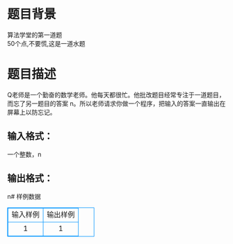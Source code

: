 # 题目背景
算法学堂的第一道题  
50个点,不要慌,这是一道水题
# 题目描述
Q老师是一个勤奋的数学老师。他每天都很忙。他批改题目经常专注于一道题目，而忘了另一题目的答案 n。所以老师请求你做一个程序，把输入的答案一直输出在屏幕上以防忘记。
## 输入格式：
一个整数，n
## 输出格式：
n# 样例数据
<style>
        table,table tr th, table tr td { border:1px solid #0094ff; }
        table { width: 200px; min-height: 25px; line-height: 25px; text-align: center; border-collapse: collapse;}   
    </style>
<table>
	<tr>
		<td>输入样例</td>
		<td>输出样例</td>
	</tr>
<tr><td>1</td><td>1</td></tr></table>
